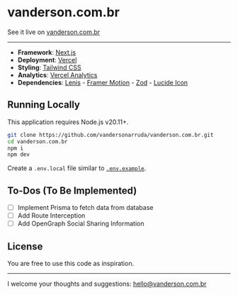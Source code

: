 # vanderson.com.br

See it live on [vanderson.com.br](https://vanderson.com.br) 

<hr />

- **Framework**: [Next.js](https://nextjs.org/)
- **Deployment**: [Vercel](https://vercel.com)
- **Styling**: [Tailwind CSS](https://tailwindcss.com)
- **Analytics**: [Vercel Analytics](https://vercel.com/analytics)
- **Dependencies**: [Lenis](https://github.com/studio-freight/lenis) - [Framer Motion](https://www.framer.com/motion/) - [Zod](https://zod.dev/) - [Lucide Icon](https://lucide.dev/)

<!-- - **Database**: [Postgres](https://vercel.com/postgres) -->
<!-- - **Authentication**: [NextAuth.js](https://next-auth.js.org) -->

## Running Locally

This application requires Node.js v20.11+.

```bash
git clone https://github.com/vandersonarruda/vanderson.com.br.git
cd vanderson.com.br
npm i
npm dev
```

Create a `.env.local` file similar to [`.env.example`](https://github.com/vandersonarruda/vanderson.com.br/blob/main/.env.example).

## To-Dos (To Be Implemented)

- [ ] Implement Prisma to fetch data from database
- [ ] Add Route Interception
- [ ] Add OpenGraph Social Sharing Information

## License

You are free to use this code as inspiration.

<hr />

I welcome your thoughts and suggestions: [hello@vanderson.com.br](mailto:hello@vanderson.com.br)